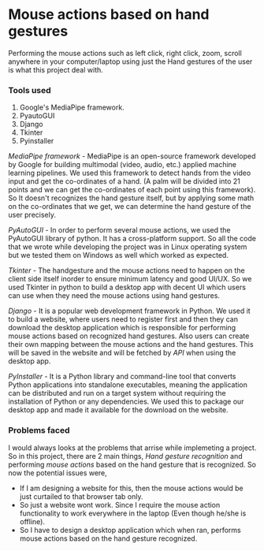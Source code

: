 # Mouse actions based on hand gestures
Performing the mouse actions such as left click, right click, zoom, scroll anywhere in your computer/laptop using just the Hand gestures of the user is what this project deal with.

### Tools used
1. Google's MediaPipe framework.
2. PyautoGUI
3. Django
4. Tkinter
5. Pyinstaller

*MediaPipe framework* - MediaPipe is an open-source framework developed by Google for building multimodal (video, audio, etc.) applied machine learning pipelines. We used this framework to detect hands from the video input and get the co-ordinates of a hand. (A palm will be divided into 21 points and we can get the co-ordinates of each point using this framework). So It doesn't recognizes the hand gesture itself, but by applying some math on the co-ordinates that we get, we can determine the hand gesture of the user precisely.

*PyAutoGUI* - In order to perform several mouse actions, we used the PyAutoGUI library of python. It has a cross-platform support. So all the code that we wrote while developing the project was in Linux operating system but we tested them on Windows as well which worked as expected.

*Tkinter* - The handgesture and the mouse actions need to happen on the client side itself inorder to ensure minimum latency and good UI/UX. So we used Tkinter in python to build a desktop app with decent UI which users can use when they need the mouse actions using hand gestures. 

*Django* - It is a popular web development framework in Python. We used it to build a website, where users need to register first and then they can download the desktop application which is responsible for performing mouse actions based on recognized hand gestures. Also users can create their own mapping between the mouse actions and the hand gestures. This will be saved in the website and will be fetched by *API* when using the desktop app.

*PyInstaller* - It is a Python library and command-line tool that converts Python applications into standalone executables, meaning the application can be distributed and run on a target system without requiring the installation of Python or any dependencies. We used this to package our desktop app and made it available for the download on the website.

### Problems faced

I would always looks at the problems that arrise while implemeting a project. So in this project, there are 2 main things, *Hand gesture recognition* and performing *mouse actions* based on the hand gesture that is recognized. So now the potential issues were, 
- If I am designing a website for this, then the mouse actions would be just curtailed to that browser tab only. 
- So just a website wont work. Since I require the mouse action functionality to work everywhere in the laptop (Even though he/she is offline).
- So I have to design a desktop application which when ran, performs mouse actions based on the hand gesture recognized.
 
